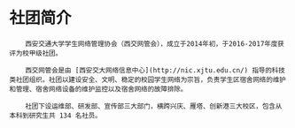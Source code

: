 # 社团简介

        西安交通大学学生网络管理协会（西交网管会），成立于2014年初，于2016-2017年度获评为校甲级社团。

        西交网管会是由 [西安交大网络信息中心](http://nic.xjtu.edu.cn/) 指导的科技类社团组织。社团以建设安全、文明、稳定的校园学生网络为宗旨，负责学生区宿舍网络的维护和管理、宿舍网络设备的维护监控以及宿舍网络的故障排除。

        社团下设运维部、研发部、宣传部三大部门，横跨兴庆、雁塔、创新港三大校区，包含从本科到研究生共 134 名社员。

